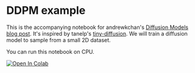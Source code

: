 # DDPM example

This is the accompanying notebook for andrewkchan's [Diffusion Models blog post](https://andrewkchan.dev/posts/diffusion.html). It's inspired by tanelp's [tiny-diffusion](https://github.com/tanelp/tiny-diffusion). We will train a diffusion model to sample from a small 2D dataset.

You can run this notebook on CPU.

<a target="_blank" href="https://colab.research.google.com/github/andrewkchan/very-tiny-diffusion/blob/main/very-tiny-diffusion.ipynb">
  <img src="https://colab.research.google.com/assets/colab-badge.svg" alt="Open In Colab"/>
</a>
